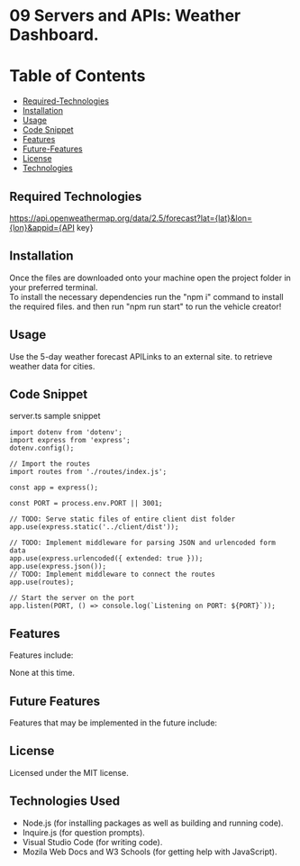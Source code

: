 # 09 Servers and APIs: Weather Dashboard.

# Table of Contents

- [Required-Technologies](#required-technologies)
- [Installation](#installation)
- [Usage](#usage)
- [Code Snippet](#code-snippet)
- [Features](#features)
- [Future-Features](#future-features)
- [License](#license)
- [Technologies](#technologies-used)


## Required Technologies
https://api.openweathermap.org/data/2.5/forecast?lat={lat}&lon={lon}&appid={API key}


## Installation

Once the files are downloaded onto your machine open the project folder in your preferred terminal.\
To install the necessary dependencies run the "npm i" command to install the required files. and then run "npm run start" to run the vehicle creator!

## Usage

Use the 5-day weather forecast APILinks to an external site. to retrieve weather data for cities.

## Code Snippet

server.ts sample snippet

```
import dotenv from 'dotenv';
import express from 'express';
dotenv.config();

// Import the routes
import routes from './routes/index.js';

const app = express();

const PORT = process.env.PORT || 3001;

// TODO: Serve static files of entire client dist folder
app.use(express.static('../client/dist'));

// TODO: Implement middleware for parsing JSON and urlencoded form data
app.use(express.urlencoded({ extended: true }));
app.use(express.json());
// TODO: Implement middleware to connect the routes
app.use(routes);

// Start the server on the port
app.listen(PORT, () => console.log(`Listening on PORT: ${PORT}`));

```

## Features

Features include:

None at this time.

## Future Features

Features that may be implemented in the future include:


## License

Licensed under the MIT license.

## Technologies Used

<ul>
<li>Node.js (for installing packages as well as building and running code).</li>
<li>Inquire.js (for question prompts).</li>
<li>Visual Studio Code (for writing code).</li>
<li>Mozila Web Docs and W3 Schools (for getting help with JavaScript).</li>
</ul>
